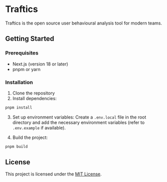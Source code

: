 # Traftics

Traftics is the open source user behavioural analysis tool for modern teams.

## Getting Started

### Prerequisites

- Next.js (version 18 or later)
- pnpm or yarn

### Installation

1. Clone the repository
2. Install dependencies:

```bash
pnpm install
```

3. Set up environment variables:
   Create a `.env.local` file in the root directory and add the necessary environment variables (refer to `.env.example` if available).

4. Build the project:

```bash
pnpm build
```

## License

This project is licensed under the [MIT License](LICENSE).
